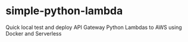 # simple-python-lambda
Quick local test and deploy API Gateway Python Lambdas to AWS using Docker and Serverless
